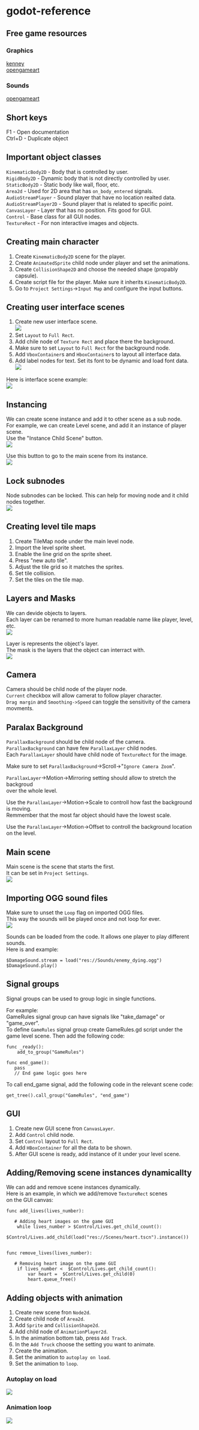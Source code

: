 # godot-reference

## Free game resources

### Graphics
[kenney](https://www.kenney.nl/)  
[opengameart](https://opengameart.org)

### Sounds
[opengameart](https://opengameart.org)


## Short keys
F1 - Open documentation  
Ctrl+D - Duplicate object  


## Important object classes

`KinematicBody2D` - Body that is controlled by user.  
`RigidBody2D` - Dynamic body that is not directly controlled by user.  
`StaticBody2D` - Static body like wall, floor, etc.   
`Area2d` - Used for 2D area that has `on_body_entered` signals.  
`AudioStreamPlayer` - Sound player that have no location realted data.  
`AudioStreamPlayer2D` - Sound player that is related to specific point.  
`CanvasLayer` - Layer that has no position. Fits good for GUI.  
`Control` - Base class for all GUI nodes.  
`TextureRect` - For non interactive images and objects.

## Creating main character
1. Create `KinematicBody2D` scene for the player.
2. Create `AnimatedSprite` child node under player and set the animations.  
3. Create `CollisionShape2D` and choose the needed shape (propably capsule).
4. Create script file for the player. Make sure it inherits `KinematicBody2D`.  
5. Go to `Project Settings`->`Input Map` and configure the input buttons.

## Creating user interface scenes
1. Create new user interface scene.  
   ![](img/user_interface_scene.PNG)
2. Set `Layout` to `Full Rect`.
3. Add chile node of `Texture Rect` and place there the background.  
4. Make sure to set `Layout` to `Full Rect` for the background node.  
5. Add `VboxContainer`s and `HboxContainer`s to layout all interface data.    
6. Add label nodes for text. Set its font to be dynamic and load font data.   
![](img/fonts.PNG)

Here is interface scene example:  
![](img/interface_scene_example.PNG)

## Instancing
We can create scene instance and add it to other scene as a sub node.  
For example, we can create Level scene, and add it an instance of player scene.  
Use the "Instance Child Scene" button.  
![](img/instancing.PNG)

Use this button to go to the main scene from its instance.     
![](img/go_to_main_scene.PNG)

## Lock subnodes
Node subnodes can be locked. This can help for moving node and it child nodes together.  
![](img/lock_subnodes.PNG)


## Creating level tile maps
1. Create TileMap node under the main level node.
2. Import the level sprite sheet.
3. Enable the line grid on the sprite sheet.
4. Press "new auto tile".
5. Adjust the tile grid so it matches the sprites.
6. Set tile collision.
7. Set the tiles on the tile map.

## Layers and Masks
We can devide objects to layers.  
Each layer can be renamed to more human readable name like player, level, etc.  
![](img/layers.PNG)

Layer is represents the object's layer.  
The mask is the layers that the object can interract with.  
![](img/layer_vs_mask.PNG)

## Camera
Camera should be child node of the player node.  
`Current` checkbox will allow camerat to follow player character.  
`Drag margin` and `Smoothing->Speed` can toggle the sensitivity of the camera movments.  

## Paralax Background
`ParallaxBackground` should be child node of the camera.  
`ParallaxBackground` can have few `ParallaxLayer` child nodes.  
Each `ParallaxLayer` should have child node of `TextureRect` for the image.    

Make sure to set `ParallaxBackground`->Scroll->"`Ignore Camera Zoom`".

`ParallaxLayer`->Motion->Mirroring setting should allow to stretch the backgroud   
over the whole level.  

Use the `ParallaxLayer`->Motion->Scale to controll how fast the background is moving.  
Remmember that the most far object should have the lowest scale.  

Use the `ParallaxLayer`->Motion->Offset to controll the background location on the level.  


## Main scene
Main scene is the scene that starts the first.  
It can be set in `Project Settings`.  
![](img/main_scene.PNG)

## Importing OGG sound files
Make sure to unset the `Loop` flag on imported OGG files.  
This way the sounds will be played once and not loop for ever.  
![](img/loop_sounds.PNG)

Sounds can be loaded from the code. It allows one player to play different sounds.  
Here is and example:  
```
$DamageSound.stream = load("res://Sounds/enemy_dying.ogg")
$DamageSound.play()
```

## Signal groups
Signal groups can be used to group logic in single functions.  

For example:  
GameRules signal group can have signals like "take_damage" or "game_over".  
To define `GameRules` signal group create GameRules.gd script under the game level scene. Then add the following code:  

```
func _ready():
	add_to_group("GameRules")

func end_game():
   pass
   // End game logic goes here
```

To call end_game signal, add the following code in the relevant scene code:  
```
get_tree().call_group("GameRules", "end_game")
```

## GUI

1. Create new GUI scene fron `CanvasLayer`.
2. Add `Control` child node.    
3. Set `Control` layout to `Full Rect`.  
4. Add `HBoxContainer` for all the data to be shown.  
5. After GUI scene is ready, add instance of it under your level scene.  

## Adding/Removing scene instances dynamicallty
We can add and remove scene instances dynamically.  
Here is an example, in which we add/remove `TextureRect` scenes  
on the GUI canvas:   
```
func add_lives(lives_number):

   # Adding heart images on the game GUI
	while lives_number > $Control/Lives.get_child_count():
		$Control/Lives.add_child(load("res://Scenes/heart.tscn").instance())
	
	
func remove_lives(lives_number):

   # Removing heart image on the game GUI
	if lives_number <  $Control/Lives.get_child_count():
		var heart =  $Control/Lives.get_child(0)
		heart.queue_free()

```

## Adding objects with animation

1. Create new scene fron `Node2d`.
2. Create child node of `Area2d`.
3. Add `Sprite` and `CollisionShape2d`.
4. Add child node of `AnimationPlayer2d`.
5. In the animation bottom tab, press `Add Track`.  
6. In the `Add Truck` choose the setting you want to animate.
7. Create the animation.
8. Set the animation to `autoplay on load`.
9. Set the animation to `loop`.

### Autoplay on load
![](img/animation_autoplay.PNG)

### Animation loop

![](img/animation_loop.PNG)
